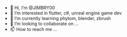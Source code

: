 - 👋 Hi, I’m @JIMBRY00
- 👀 I’m interested in flutter, c#, unreal engine game dev
- 🌱 I’m currently learning phytom, blender, zbrush
- 💞️ I’m looking to collaborate on ...
- 📫 How to reach me ...
